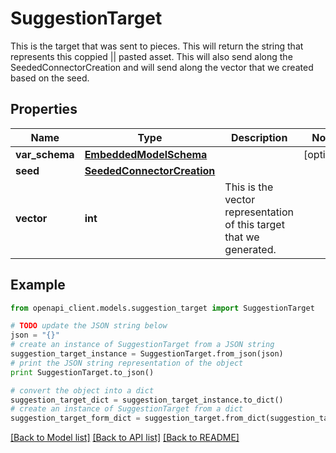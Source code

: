 # SuggestionTarget

This is the target that was sent to pieces. This will return the string that represents this coppied || pasted asset. This will also send along the SeededConnectorCreation and will send along the vector that we created based on the seed.

## Properties
Name | Type | Description | Notes
------------ | ------------- | ------------- | -------------
**var_schema** | [**EmbeddedModelSchema**](EmbeddedModelSchema.md) |  | [optional] 
**seed** | [**SeededConnectorCreation**](SeededConnectorCreation.md) |  | 
**vector** | **int** | This is the vector representation of this target that we generated. | 

## Example

```python
from openapi_client.models.suggestion_target import SuggestionTarget

# TODO update the JSON string below
json = "{}"
# create an instance of SuggestionTarget from a JSON string
suggestion_target_instance = SuggestionTarget.from_json(json)
# print the JSON string representation of the object
print SuggestionTarget.to_json()

# convert the object into a dict
suggestion_target_dict = suggestion_target_instance.to_dict()
# create an instance of SuggestionTarget from a dict
suggestion_target_form_dict = suggestion_target.from_dict(suggestion_target_dict)
```
[[Back to Model list]](../README.md#documentation-for-models) [[Back to API list]](../README.md#documentation-for-api-endpoints) [[Back to README]](../README.md)


